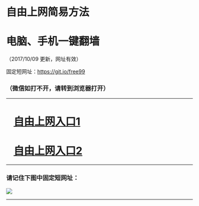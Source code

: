 ﻿# 自由上网简易方法

# 电脑、手机一键翻墙

（2017/10/09 更新，网址有效）

固定短网址：https://git.io/free99

### （微信如打不开，请转到浏览器打开）


***





# &nbsp;&nbsp; <a href="http://ft1705729071.fwq-tz-1001.info/fwqtz01.html?t=10090017799 " target="_blank">自由上网入口1</a>
# &nbsp;&nbsp; <a href="http://ft1041823865.fwq-tz-1002.info/fwqtz02.html?t=100900127233 " target="_blank">自由上网入口2</a>
***

### 请记住下图中固定短网址：

<img src="https://s3-us-west-2.amazonaws.com/fwq-1001/yjfq-20170905okok.png" /> 


***

